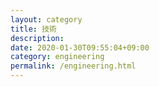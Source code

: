 ```yaml
---
layout: category
title: 技術
description: 
date: 2020-01-30T09:55:04+09:00
category: engineering
permalink: /engineering.html
---
```

